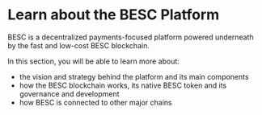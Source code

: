 # Learn about the BESC Platform

BESC is a decentralized payments-focused platform powered underneath by the fast and low-cost BESC blockchain.

In this section, you will be able to learn more about:

* the vision and strategy behind the platform and its main components
* how the BESC blockchain works, its native BESC token and its governance and development
* how BESC is connected to other major chains
